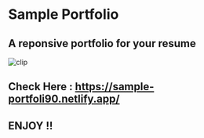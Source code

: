 # Sample Portfolio

## A reponsive portfolio for your resume

![clip](https://github.com/priyans619/Portfolio/assets/46921513/b9e9040b-d675-4ff8-a8b2-31a4d0ad7ef5)


## Check Here : https://sample-portfoli90.netlify.app/

## ENJOY !!
